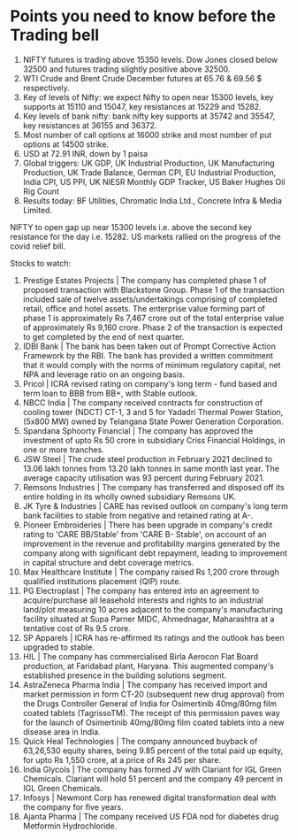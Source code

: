# Points you need to know before the Trading bell
1. NIFTY futures is trading above 15350 levels. Dow Jones closed below 32500 and futures trading slightly positive above 32500.
2. WTI Crude and Brent Crude December futures at 65.76 & 69.56 $ respectively. 
3. Key of levels of Nifty: we expect Nifty to open near 15300 levels, key supports at 15110 and 15047, key resistances at 15229 and 15282.
4. Key levels of bank nifty: bank nifty key supports at 35742 and 35547, key resistances at 36155 and 36372.
5. Most number of call options at 16000 strike and most number of put options at 14500 strike.
6. USD at 72.91 INR, down by 1 paisa
7. Global triggers: UK GDP, UK Industrial Production, UK Manufacturing Production, UK Trade Balance, German CPI, EU Industrial Production, India CPI, US PPI, UK NIESR Monthly GDP Tracker, US Baker Hughes Oil Rig Count
8. Results today: BF Utilities, Chromatic India Ltd., Concrete Infra & Media Limited.

NIFTY to open gap up near 15300 levels i.e. above the second key resistance for the day i.e. 15282. US markets rallied on the progress of the covid relief bill. 

Stocks to watch:
1. Prestige Estates Projects | The company has completed phase 1 of proposed transaction with Blackstone Group. Phase 1 of the transaction included sale of twelve assets/undertakings comprising of completed retail, office and hotel assets. The enterprise value forming part of phase 1 is approximately Rs 7,467 crore out of the total enterprise value of approximately Rs 9,160 crore. Phase 2 of the transaction is expected to get completed by the end of next quarter.
2. IDBI Bank | The bank has been taken out of Prompt Corrective Action Framework by the RBI. The bank has provided a written commitment that it would comply with the norms of minimum regulatory capital, net NPA and leverage ratio on an ongoing basis.
3. Pricol | ICRA revised rating on company's long term - fund based and term loan to BBB from BB+, with Stable outlook.
4. NBCC India | The company received contracts for construction of cooling tower (NDCT) CT-1, 3 and 5 for Yadadri Thermal Power Station, (5x800 MW) owned by Telangana State Power Generation Corporation.
5. Spandana Sphoorty Financial | The company has approved the investment of upto Rs 50 crore in subsidiary Criss Financial Holdings, in one or more tranches.
6. JSW Steel | The crude steel production in February 2021 declined to 13.06 lakh tonnes from 13.20 lakh tonnes in same month last year. The average capacity utilisation was 93 percent during February 2021.
7. Remsons Industries | The company has transferred and disposed off its entire holding in its wholly owned subsidiary Remsons UK.
8. JK Tyre & Industries | CARE has revised outlook on company's long term bank facilities to stable from negative and retained rating at A-.
9. Pioneer Embroideries | There has been upgrade in company's credit rating to 'CARE BB/Stable' from 'CARE B- Stable', on account of an improvement in the revenue and profitability margins generated by the company along with significant debt repayment, leading to improvement in capital structure and debt coverage metrics.
10. Max Healthcare Institute | The company raised Rs 1,200 crore through qualified institutions placement (QIP) route.
11. PG Electroplast | The company has entered into an agreement to acquire/purchase all leasehold interests and rights to an industrial land/plot measuring 10 acres adjacent to the company's manufacturing facility situated at Supa Parner MIDC, Ahmednagar, Maharashtra at a tentative cost of Rs 9.5 crore.
12. SP Apparels | ICRA has re-affirmed its ratings and the outlook has been upgraded to stable.
13. HIL | The company has commercialised Birla Aerocon Flat Board production, at Faridabad plant, Haryana. This augmented company's established presence in the building solutions segment.
14. AstraZeneca Pharma India | The company has received import and market permission in form CT-20 (subsequent new drug approval) from the Drugs Controller General of India for Osimertinib 40mg/80mg film coated tablets (TagrissoTM). The receipt of this permission paves way for the launch of Osimertinib 40mg/80mg film coated tablets into a new disease area in India.
15. Quick Heal Technologies | The company announced buyback of 63,26,530 equity shares, being 9.85 percent of the total paid up equity, for upto Rs 1,550 crore, at a price of Rs 245 per share.
16. India Glycols | The company has formed JV with Clariant for IGL Green Chemicals. Clariant will hold 51 percent and the company 49 percent in IGL Green Chemicals.
17. Infosys | Newmont Corp has renewed digital transformation deal with the company for five years.
18. Ajanta Pharma | The company received US FDA nod for diabetes drug Metformin Hydrochloride.
